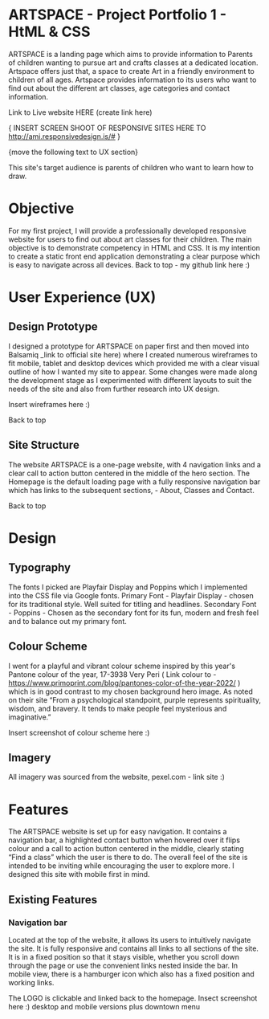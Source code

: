 # ARTSPACE - Project Portfolio 1 - HtML & CSS
ARTSPACE is a landing page which aims to provide information to Parents of children wanting to pursue art and crafts classes at a dedicated location. Artspace offers just that, a space to create Art in a friendly environment to children of all ages.
Artspace provides information to its users who want to find out about the different art classes, age categories and contact information.
 
Link to Live website HERE  (create link here)
 
 
{ INSERT SCREEN SHOOT OF RESPONSIVE SITES HERE TO
http://ami.responsivedesign.is/# }
 
{move the following text to UX section}
 
This site's target audience is parents of children who want to learn how to draw.
# Objective
For my first project, I will provide a professionally developed responsive website for users to find out about art classes for their children. The main objective is to demonstrate competency in HTML and CSS. It is my intention to create a static front end application demonstrating a clear purpose which is easy to navigate across all devices.
Back to top -  my github link here :)

# User Experience (UX)
## Design Prototype
I designed a prototype for ARTSPACE on paper first and then moved into Balsamiq _link to official site here) where I created numerous wireframes to fit mobile, tablet and desktop devices which provided me with a clear visual outline of how I wanted my site to appear. Some changes were made along the development stage as I experimented with different layouts to suit the needs of the site and also from further research into UX design.
 
Insert wireframes here :)
 
Back to top

## Site Structure
The website ARTSPACE is a one-page website, with 4 navigation links and a clear call to action button centered in the middle of the hero section. The Homepage is the default loading page with a fully responsive navigation bar which has links to the subsequent sections, - About, Classes and Contact.

Back to top

# Design
## Typography
 
The fonts I picked are Playfair Display and Poppins which I implemented into the CSS file via Google fonts.
Primary Font - Playfair Display -  chosen for its traditional style. Well suited for titling and headlines.
Secondary Font - Poppins - Chosen as the secondary font for its fun, modern and fresh feel and to balance out my primary font.
## Colour Scheme
 
I went for a playful and vibrant colour scheme inspired by this year's Pantone colour of the year, 17-3938 Very Peri ( Link colour to - https://www.primoprint.com/blog/pantones-color-of-the-year-2022/ ) which is in good contrast to my chosen background hero image.
As noted on their site “From a psychological standpoint, purple represents spirituality, wisdom, and bravery. It tends to make people feel mysterious and imaginative.”

Insert screenshot of colour scheme here :)

## Imagery
All imagery was sourced from the website, pexel.com - link site :)

# Features
The ARTSPACE website is set up for easy navigation. It contains a navigation bar, a highlighted contact button when hovered over it flips colour and a call to action button centered in the middle, clearly stating “Find a class” which the user is there to do. The overall feel of the site is intended to be inviting while encouraging the user to explore more. I designed this site with mobile first in mind.

## Existing Features
 
### Navigation bar
Located at the top of the website, it allows its users to intuitively navigate the site. It is fully responsive and contains all links to all sections of the site. It is in a fixed position so that it stays visible, whether you scroll down through the page or use the convenient links nested inside the bar. In mobile view, there is a hamburger icon which also has a fixed position and working links.
 
The LOGO is clickable and linked back to the homepage.
Insect screenshot here :) desktop and mobile versions plus downtown menu


